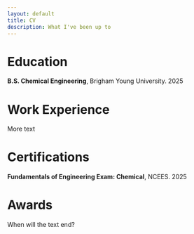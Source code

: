 ```yaml
---
layout: default
title: CV
description: What I've been up to
---
```


# Education

**B.S. Chemical Engineering**, Brigham Young University. 2025

# Work Experience

More text

# Certifications

**Fundamentals of Engineering Exam: Chemical**, NCEES. 2025

# Awards

When will the text end?
